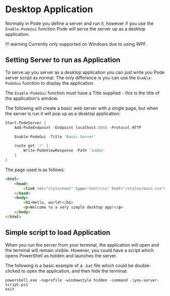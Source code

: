 # Desktop Application

Normally in Pode you define a server and run it, however if you use the `Enable-PodeGui` function Pode will serve the server up as a desktop application.

!!! warning
    Currently only supported on Windows due to using WPF.

## Setting Server to run as Application

To serve up you server as a desktop application you can just write you Pode server script as normal. The only difference is you can use the `Enable-PodeGui` function to display the application.

The `Enable-PodeGui` function *must* have a Title supplied - this is the title of the application's window.

The following will create a basic web server with a single page, but when the server is run it will pop up as a desktop application:

```powershell
Start-PodeServer {
    Add-PodeEndpoint -Endpoint localhost:8080 -Protocol HTTP

    Enable-PodeGui -Title 'Basic Server'

    route get '/' {
        Write-PodeViewResponse -Path 'index'
    }
}
```

The page used is as follows:

```html
<html>
    <head>
        <link rel="stylesheet" type="text/css" href="/styles/main.css">
    </head>
    <body>
        <h1>Hello, world!</h1>
        <p>Welcome to a very simple desktop app!</p>
    </body>
</html>
```

## Simple script to load Application

When you run the server from your terminal, the application will open and the terminal will remain visible. However, you could have a script which opens PowerShell as hidden and launches the server.

The following is a basic example of a `.bat` file which could be double-clicked to open the application, and then hide the terminal:

```batch
powershell.exe -noprofile -windowstyle hidden -command .\you-server-script.ps1
exit
```
